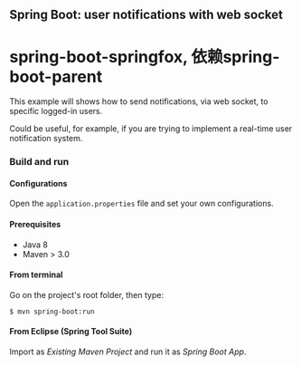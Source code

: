 ## Spring Boot: user notifications with web socket ##
# spring-boot-springfox, 依赖spring-boot-parent

This example will shows how to send notifications, via web socket, to specific logged-in users.

Could be useful, for example, if you are trying to implement a real-time user notification system.

### Build and run

#### Configurations

Open the `application.properties` file and set your own configurations.

#### Prerequisites

- Java 8
- Maven > 3.0

#### From terminal

Go on the project's root folder, then type:

    $ mvn spring-boot:run

#### From Eclipse (Spring Tool Suite)

Import as *Existing Maven Project* and run it as *Spring Boot App*.
